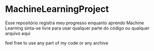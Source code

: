 # MachineLearningProject
Esse repositório registra meu progresso enquanto aprendo Machine Learning
sinta-se livre para usar qualquer parte do código ou qualquer arquivo aqui

feel free to use any part of my code or any archive
